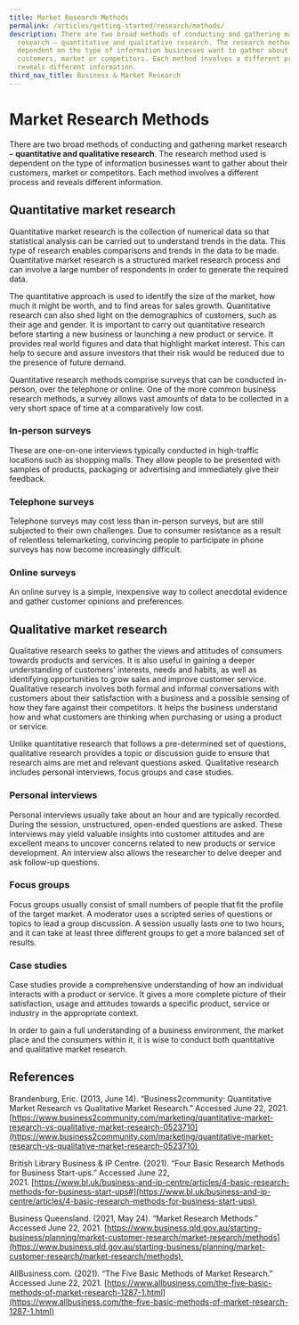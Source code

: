 ```yaml
---
title: Market Research Methods
permalink: /articles/getting-started/research/methods/
description: There are two broad methods of conducting and gathering market
  research – quantitative and qualitative research. The research method used is
  dependent on the type of information businesses want to gather about their
  customers, market or competitors. Each method involves a different process and
  reveals different information.
third_nav_title: Business & Market Research
---
```

# Market Research Methods 

There are two broad methods of conducting and gathering market research – **quantitative and qualitative research**. The research method used is dependent on the type of information businesses want to gather about their customers, market or competitors. Each method involves a different process and reveals different information.  

## Quantitative market research 

Quantitative market research is the collection of numerical data so that statistical analysis can be carried out to understand trends in the data. This type of research enables comparisons and trends in the data to be made. Quantitative market research is a structured market research process and can involve a large number of respondents in order to generate the required data.  

The quantitative approach is used to identify the size of the market, how much it might be worth, and to find areas for sales growth. Quantitative research can also shed light on the demographics of customers, such as their age and gender. It is important to carry out quantitative research before starting a new business or launching a new product or service. It provides real world figures and data that highlight market interest. This can help to secure and assure investors that their risk would be reduced due to the presence of future demand.  

Quantitative research methods comprise surveys that can be conducted in-person, over the telephone or online. One of the more common business research methods, a survey allows vast amounts of data to be collected in a very short space of time at a comparatively low cost.  

### In-person surveys  
    

These are one-on-one interviews typically conducted in high-traffic locations such as shopping malls. They allow people to be presented with samples of products, packaging or advertising and immediately give their feedback.  

### Telephone surveys  
    

Telephone surveys may cost less than in-person surveys, but are still subjected to their own challenges. Due to consumer resistance as a result of relentless telemarketing, convincing people to participate in phone surveys has now become increasingly difficult.  

###   Online surveys  
    

An online survey is a simple, inexpensive way to collect anecdotal evidence and gather customer opinions and preferences. 

## Qualitative market research 

Qualitative research seeks to gather the views and attitudes of consumers towards products and services. It is also useful in gaining a deeper understanding of customers' interests, needs and habits, as well as identifying opportunities to grow sales and improve customer service. Qualitative research involves both formal and informal conversations with customers about their satisfaction with a business and a possible sensing of how they fare against their competitors. It helps the business understand how and what customers are thinking when purchasing or using a product or service.  

Unlike quantitative research that follows a pre\-determined set of questions, qualitative research provides a topic or discussion guide to ensure that research aims are met and relevant questions asked. Qualitative research includes personal interviews, focus groups and case studies.  

###    Personal interviews 
    

Personal interviews usually take about an hour and are typically recorded. During the session, unstructured, open-ended questions are asked. These interviews may yield valuable insights into customer attitudes and are excellent means to uncover concerns related to new products or service development. An interview also allows the researcher to delve deeper and ask follow-up questions. 

###    Focus groups 
    

Focus groups usually consist of small numbers of people that fit the profile of the target market. A moderator uses a scripted series of questions or topics to lead a group discussion. A session usually lasts one to two hours, and it can take at least three different groups to get a more balanced set of results.  

###    Case studies 
    

Case studies provide a comprehensive understanding of how an individual interacts with a product or service. It gives a more complete picture of their satisfaction, usage and attitudes towards a specific product, service or industry in the appropriate context.  

In order to gain a full understanding of a business environment, the market place and the consumers within it, it is wise to conduct both quantitative and qualitative market research. 

## References 

Brandenburg, Eric. (2013, June 14). “Business2community: Quantitative Market Research vs Qualitative Market Research.” Accessed June 22, 2021. [https://www.business2community.com/marketing/quantitative-market-research-vs-qualitative-market-research-0523710](https://www.business2community.com/marketing/quantitative-market-research-vs-qualitative-market-research-0523710) 

British Library Business & IP Centre. (2021). “Four Basic Research Methods for Business Start-ups.” Accessed June 22, 2021. [https://www.bl.uk/business-and-ip-centre/articles/4-basic-research-methods-for-business-start-ups#](https://www.bl.uk/business-and-ip-centre/articles/4-basic-research-methods-for-business-start-ups) 

Business Queensland. (2021, May 24). “Market Research Methods.” Accessed June 22, 2021. [https://www.business.qld.gov.au/starting-business/planning/market-customer-research/market-research/methods](https://www.business.qld.gov.au/starting-business/planning/market-customer-research/market-research/methods) 

AllBusiness.com. (2021). “The Five Basic Methods of Market Research.” Accessed June 22, 2021. [https://www.allbusiness.com/the-five-basic-methods-of-market-research-1287-1.html](https://www.allbusiness.com/the-five-basic-methods-of-market-research-1287-1.html)